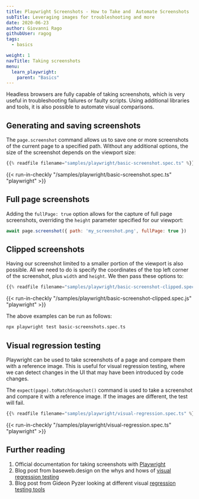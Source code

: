```yaml
---
title: Playwright Screenshots - How to Take and  Automate Screenshots
subTitle: Leveraging images for troubleshooting and more
date: 2020-06-23
author: Giovanni Rago
githubUser: ragog
tags:
  - basics

weight: 1
navTitle: Taking screenshots
menu:
  learn_playwright:
    parent: "Basics"
---
```


Headless browsers are fully capable of taking screenshots, which is very useful in troubleshooting failures or faulty scripts. Using additional libraries and tools, it is also possible to automate visual comparisons.

<!-- more -->

## Generating and saving screenshots

The `page.screenshot` command allows us to save one or more screenshots of the current page to a specified path. Without any additional options, the size of the screenshot depends on the viewport size:

```ts {title="basic-screenshot.spec.ts"}
{{% readfile filename="samples/playwright/basic-screenshot.spec.ts" %}}
```
{{< run-in-checkly "/samples/playwright/basic-screenshot.spec.ts" "playwright"  >}}

## Full page screenshots

Adding the `fullPage: true` option allows for the capture of full page screenshots, overriding the `height` parameter specified for our viewport:

```js
await page.screenshot({ path: 'my_screenshot.png', fullPage: true })
```

## Clipped screenshots

Having our screenshot limited to a smaller portion of the viewport is also possible. All we need to do is specify the coordinates of the top left corner of the screenshot, plus `width` and `height`. We then pass these options to:

```ts {title="basic-screenshot-clipped.spec.ts"}
{{% readfile filename="samples/playwright/basic-screenshot-clipped.spec.ts" %}}
```
{{< run-in-checkly "/samples/playwright/basic-screenshot-clipped.spec.js" "playwright"  >}}

The above examples can be run as follows:
```sh
npx playwright test basic-screenshots.spec.ts
```

## Visual regression testing

Playwright can be used to take screenshots of a page and compare them with a reference image. This is useful for visual 
regression testing, where we can detect changes in the UI that may have been introduced by code changes.

The `expect(page).toMatchSnapshot()` command is used to take a screenshot and compare it with a reference image. If the images are different, the test will fail.

```ts {title="visual-regression.spec.ts"}
{{% readfile filename="samples/playwright/visual-regression.spec.ts" %}}
```
{{< run-in-checkly "/samples/playwright/visual-regression.spec.ts" "playwright"  >}}


## Further reading
1. Official documentation for taking screenshots with [Playwright](https://playwright.dev/docs/verification?_highlight=screenshot#screenshots)
2. Blog post from baseweb.design on the whys and hows of [visual regression testing](https://baseweb.design/blog/visual-regression-testing/)
3. Blog post from Gideon Pyzer looking at different visual [regression testing tools](https://gideonpyzer.dev/blog/2018/06/25/visual-regression-testing/)
